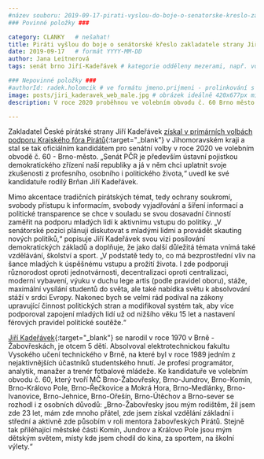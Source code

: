 ```yaml
---
#název souboru: 2019-09-17-pirati-vyslou-do-boje-o-senatorske-kreslo-zakladatele-strany.md
### Povinné položky ###

category: CLANKY   # nešahat!
title: Piráti vyšlou do boje o senátorské křeslo zakladatele strany Jiřího Kadeřávka
date: 2019-09-17   # formát YYYY-MM-DD
author: Jana Leitnerová
tags: senát brno Jiří-Kadeřávek # kategorie odděleny mezerami, např. volby zemědělství životní-prostředí piráti (viz https://jihomoravsky.pirati.cz/tags/)

### Nepovinné položky ###
#authorId: radek.holomcik # ve formátu jmeno.prijmeni - prolinkování s profilem přes uid
image: posts/jiri_kaderavek_web_male.jpg # obrázek ideálně 420x677px minifikovaný přes https://tinypng.com/
description: V roce 2020 proběhnou ve volebním obvodu č. 60 Brno město senátní volby. Piráti do nich vysílají svého zakladatele Jiřího Kadeřávka.

---
```


Zakladatel České pirátské strany Jiří Kadeřávek [získal v primárních volbách podporu Krajského fóra Pirátů](https://forum.pirati.cz/viewtopic.php?f=411&t=48633){:target="_blank"} v Jihomoravském kraji a stal se tak oficiálním kandidátem pro senátní volby v roce 2020 ve volebním obvodě č. 60 - Brno-město. „Senát PČR je především ústavní pojistkou demokratického zřízení naší republiky a já v něm chci uplatnit svoje zkušenosti z profesního, osobního i politického života,“ uvedl ke své kandidatuře rodilý Brňan Jiří Kadeřávek.

Mimo akcentace tradičních pirátských témat, tedy ochrany soukromí, svobody přístupu k informacím, svobody vyjadřování a šíření informací a politické transparence se chce v souladu se svou dosavadní činností zaměřit na podporu mladých lidí k aktivnímu vstupu do politiky. „V senátorské pozici plánuji diskutovat s mladými lidmi a provádět skauting nových politiků,“ popisuje Jiří Kadeřávek svou vizi posilování demokratických základů a doplňuje, že jako další důležitá témata vnímá také vzdělávání, školství a sport. „V podstatě tedy to, co má bezprostřední vliv na šance mladých k úspěšnému vstupu a prožití života. I zde podporuji různorodost oproti jednotvárnosti, decentralizaci oproti centralizaci, moderní vybavení, výuku v duchu lege artis (podle pravidel oboru), stáže, maximální vysílání studentů do světa, ale také nabídka světu k absolvování stáží v srdci Evropy. Nakonec bych se velmi rád podíval na zákony upravující činnost politických stran a modifikoval systém tak, aby více podporoval zapojení mladých lidí už od nižšího věku 15 let a nastavení férových pravidel politické soutěže.“

[Jiří Kadeřávek](https://www.kaderavek.cz/){:target="_blank"} se narodil v roce 1970 v Brně - Žabovřeskách, je otcem 5 dětí. Absolvoval elektrotechnickou fakultu Vysokého učení technického v Brně, na které byl v roce 1989 jedním z nejaktivnějších účastníků studentského hnutí. Je profesí programátor, analytik, manažer a trenér fotbalové mládeže. Ke kandidatuře ve volebním obvodu č. 60, který tvoří MČ Brno-Žabovřesky, Brno-Jundrov, Brno-Komín, Brno-Královo Pole, Brno-Řečkovice a Mokrá Hora, Brno-Medlánky, Brno-Ivanovice, Brno-Jehnice, Brno-Ořešín, Brno-Útěchov a Brno-sever  se rozhodl i z osobních důvodů: „Brno-Žabovřesky jsou mým rodištěm, žil jsem zde 23 let, mám zde mnoho přátel, zde jsem získal vzdělání základní i střední a aktivně zde působím v roli mentora žabovřeských Pirátů. Stejně tak přiléhající městské části Komín, Jundrov a Královo Pole jsou mým dětským světem, místy kde jsem chodil do kina, za sportem, na školní výlety.“
